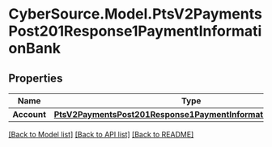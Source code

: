 # CyberSource.Model.PtsV2PaymentsPost201Response1PaymentInformationBank
## Properties

Name | Type | Description | Notes
------------ | ------------- | ------------- | -------------
**Account** | [**PtsV2PaymentsPost201Response1PaymentInformationBankAccount**](PtsV2PaymentsPost201Response1PaymentInformationBankAccount.md) |  | [optional] 

[[Back to Model list]](../README.md#documentation-for-models) [[Back to API list]](../README.md#documentation-for-api-endpoints) [[Back to README]](../README.md)

